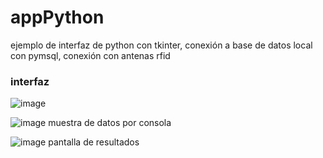 # appPython
ejemplo de interfaz de python con tkinter, conexión a base de datos local con pymsql, conexión con antenas rfid
### interfaz
![image](https://user-images.githubusercontent.com/80430318/153520266-d0878b44-7f7f-48e4-9895-d40a79941dbd.png)

![image](https://user-images.githubusercontent.com/80430318/153520751-1578fa0a-160e-44d8-a207-4615640b34f0.png)
muestra de datos por consola

![image](https://user-images.githubusercontent.com/80430318/153520959-0670c24e-18ef-4dae-ae12-491ba2015438.png)
pantalla de resultados
